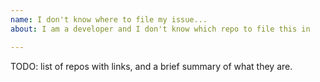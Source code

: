 ```yaml
---
name: I don't know where to file my issue...
about: I am a developer and I don't know which repo to file this in

---
```


TODO: list of repos with links, and a brief summary of what they are.
